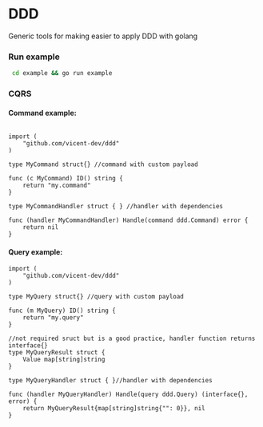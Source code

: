 # DDD

Generic tools for making easier to apply DDD with golang

### Run example


```bash
 cd example && go run example
```


### CQRS
#### Command example:

```golang

import (
	"github.com/vicent-dev/ddd"
)

type MyCommand struct{} //command with custom payload

func (c MyCommand) ID() string {
	return "my.command"
}

type MyCommandHandler struct { } //handler with dependencies

func (handler MyCommandHandler) Handle(command ddd.Command) error {
	return nil
}
```
#### Query example:
```golang
import (
	"github.com/vicent-dev/ddd"
)

type MyQuery struct{} //query with custom payload

func (m MyQuery) ID() string {
	return "my.query"
}

//not required sruct but is a good practice, handler function returns interface{}
type MyQueryResult struct { 
	Value map[string]string
}

type MyQueryHandler struct { }//handler with dependencies

func (handler MyQueryHandler) Handle(query ddd.Query) (interface{}, error) {
	return MyQueryResult{map[string]string{"": 0}}, nil
}
```
